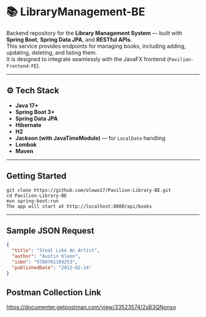 # 📚 LibraryManagement-BE

Backend repository for the **Library Management System** — built with **Spring Boot**, **Spring Data JPA**, and **RESTful APIs**.  
This service provides endpoints for managing books, including adding, updating, deleting, and listing them.  
It is designed to integrate seamlessly with the JavaFX frontend (`Pavilion-Frontend-FE`).

---

## ⚙️ Tech Stack
- **Java 17+**
- **Spring Boot 3+**
- **Spring Data JPA**
- **Hibernate**
- **H2**
- **Jackson (with JavaTimeModule)** — for `LocalDate` handling
- **Lombok**
- **Maven**

---
## Getting Started
```
git clone https://github.com/olowo17/Pavilion-Library-BE.git
cd Pavilion-Library-BE
mvn spring-boot:run
The app will start at http://localhost:8080/api/books
```
---
##  Sample JSON Request

```json
{
  "title": "Steal Like An Artist",
  "author": "Austin Kleon",
  "isbn": "9780761169253",
  "publishedDate": "2012-02-14"
}

```
## Postman Collection Link
https://documenter.getpostman.com/view/33523574/2sB3QNonso

